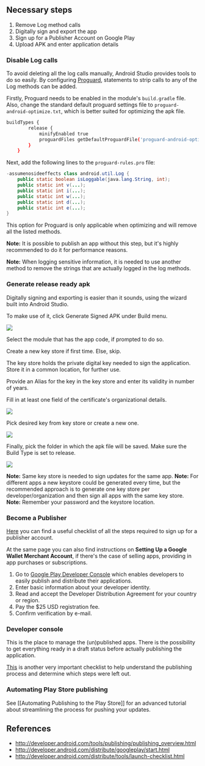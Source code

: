 ## Necessary steps

1. Remove Log method calls
2. Digitally sign and export the app
3. Sign up for a Publisher Account on Google Play
4. Upload APK and enter application details


### Disable Log calls

To avoid deleting all the log calls manually, Android Studio provides tools to do so easily. 
By configuring [Proguard](http://developer.android.com/tools/help/proguard.html), statements to strip calls to any of the Log methods can be added.

Firstly, Proguard needs to be enabled in the module's `build.gradle` file. Also, change the standard default proguard settings file to `proguard-android-optimize.txt`, which is better suited for optimizing the apk file.


```bash
buildTypes {
        release {
            minifyEnabled true
            proguardFiles getDefaultProguardFile('proguard-android-optimize.txt'), 'proguard-rules.pro'
        }
    }
```

Next, add the following lines to the `proguard-rules.pro` file:

```java
-assumenosideeffects class android.util.Log {
    public static boolean isLoggable(java.lang.String, int);
    public static int v(...);
    public static int i(...);
    public static int w(...);
    public static int d(...);
    public static int e(...);
}
```
This option for Proguard is only applicable when optimizing and will remove all the listed methods.

**Note:** It is possible to publish an app without this step, but it's highly recommended to do it for performance reasons.

**Note:** When logging sensitive information, it is needed to use another method to remove the strings that are actually logged in the log methods.

### Generate release ready apk
Digitally signing and exporting is easier than it sounds, using the wizard built into Android Studio.

To make use of it, click Generate Signed APK under Build menu.

![](https://i.imgur.com/mf91VDf.png)

Select the module that has the app code, if prompted to do so.

Create a new key store if first time. Else, skip. 

The key store holds the private digital key needed to sign the application. Store it in a common location, for further use. 

Provide an Alias for the key in the key store and enter its validity in number of years.

Fill in at least one field of the certificate's organizational details.

![](https://i.imgur.com/rH4kjv1.png)

Pick desired key from key store or create a new one.

![](https://i.imgur.com/h2wGaKW.png)

Finally, pick the folder in which the apk file will be saved. Make sure the Build Type is set to release.

![](https://i.imgur.com/uWvSJ9x.png)

**Note:** Same key store is needed to sign updates for the same app.
**Note:** For different apps a new keystore could be generated every time, but the recommended approach is to generate one key store per developer/organization and then sign all apps with the same key store.
**Note:** Remember your password and the keystore location.

### Become a Publisher

[Here](http://developer.android.com/distribute/googleplay/start.html) you can find a useful checklist of all the steps required to sign up for a publisher account.

At the same page you can also find instructions on **Setting Up a Google Wallet Merchant Account**, if there's the case of selling apps, providing in app purchases or subscriptions. 
 
1. Go to [Google Play Developer Console](https://play.google.com/apps/publish/) which enables developers to easily publish and distribute their applications.
2. Enter basic information about your developer identity.
3. Read and accept the Developer Distribution Agreement for your country or region.
4. Pay the $25 USD registration fee.
5. Confirm verification by e-mail.

### Developer console

This is the place to manage the (un)published apps. There is the possibility to get everything ready in a draft status before actually publishing the application.

[This](http://developer.android.com/distribute/tools/launch-checklist.html) is another very important checklist to help understand the publishing process and determine which steps were left out.

### Automating Play Store publishing

See [[Automating Publishing to the Play Store]] for an advanced tutorial about streamlining the process for pushing your updates.

## References

* <http://developer.android.com/tools/publishing/publishing_overview.html>
* <http://developer.android.com/distribute/googleplay/start.html>
* <http://developer.android.com/distribute/tools/launch-checklist.html>